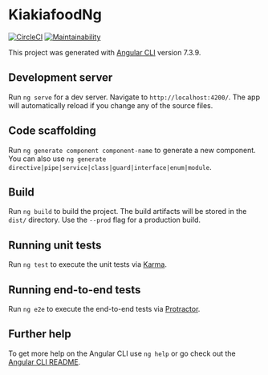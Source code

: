# KiakiafoodNg

[![CircleCI](https://circleci.com/gh/akhilome/kiakiafood-ng.svg?style=shield)](https://circleci.com/gh/akhilome/kiakiafood-ng) [![Maintainability](https://api.codeclimate.com/v1/badges/ea58a99c7992d74202b2/maintainability)](https://codeclimate.com/github/akhilome/kiakiafood-ng/maintainability)

This project was generated with [Angular CLI](https://github.com/angular/angular-cli) version 7.3.9.

## Development server

Run `ng serve` for a dev server. Navigate to `http://localhost:4200/`. The app will automatically reload if you change any of the source files.

## Code scaffolding

Run `ng generate component component-name` to generate a new component. You can also use `ng generate directive|pipe|service|class|guard|interface|enum|module`.

## Build

Run `ng build` to build the project. The build artifacts will be stored in the `dist/` directory. Use the `--prod` flag for a production build.

## Running unit tests

Run `ng test` to execute the unit tests via [Karma](https://karma-runner.github.io).

## Running end-to-end tests

Run `ng e2e` to execute the end-to-end tests via [Protractor](http://www.protractortest.org/).

## Further help

To get more help on the Angular CLI use `ng help` or go check out the [Angular CLI README](https://github.com/angular/angular-cli/blob/master/README.md).
